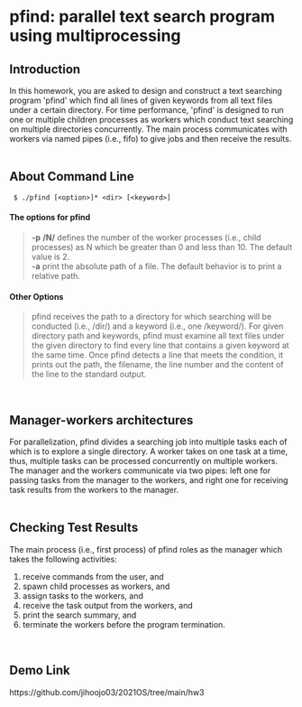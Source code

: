 # pfind: parallel text search program using multiprocessing


<h2> Introduction </h2>
<div>
In this homework, you are asked to design and construct a text searching program 'pfind' which find all lines of given keywords from all text files under a certain directory. For time performance, 'pfind' is designed to run one or multiple children processes as workers which conduct text searching on multiple directories concurrently. The main process communicates with workers via named pipes (i.e., fifo) to give jobs and then receive the results.
 </div>
 <br>

<h2> About Command Line </h2>

     $ ./pfind [<option>]* <dir> [<keyword>] 

<h4> The options for pfind </h4>

  >**-p** **/N/** defines the number of the worker processes (i.e., child processes) as N which be greater than 0 and less than 10. The default value is 2. <br>
  >**-a**   print the absolute path of a file. The default behavior is to print a relative path.

<h4> Other Options </h4>

> pfind receives the path to a directory for which searching will be conducted (i.e., /dir/) and a keyword (i.e., one /keyword/). For given directory path and keywords, pfind  must examine all text files under the given directory to find every line that contains a given keyword at the same time. Once pfind detects a line that meets the condition, it  prints out the path, the filename, the line number and the content of the line to the standard output.

<br>

<h2> Manager-workers architectures </h2>
<div>
For parallelization, pfind divides a searching job into multiple tasks each of which is to explore a single directory. A worker takes on one task at a time, thus, multiple tasks can be processed concurrently on multiple workers. The manager and the workers communicate via two pipes: left one for passing tasks from the manager to the workers, and right one for receiving task results from the workers to the manager.
</div>

<br>

<h2> Checking Test Results </h2>
   
 The main process (i.e., first process) of pfind roles as the manager which takes the following activities:
  1. receive commands from the user, and
  2. spawn child processes as workers, and
  3. assign tasks to the workers, and
  4. receive the task output from the workers, and
  5. print the search summary, and
  6. terminate the workers before the program termination.


<br>

<h2> Demo Link </h2>
https://github.com/jihoojo03/2021OS/tree/main/hw3
